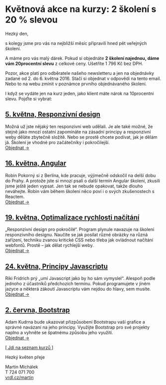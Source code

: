 # Květnová akce na kurzy: 2 školení s 20 % slevou

Hezký den,

s kolegy jsme pro vás na nejbližší měsíc připravili hned pět veřejných školení.  

A máme pro vás malý dárek. Pokud si objednáte **2 školení najednou, dáme vám 20procentní slevu** z celkové ceny. Ušetříte 1 796 Kč bez DPH. 

Pozor, akce platí pro odběratele našeho newsletteru a jen na objednávky zadané od 2. do 6. května 2016. Stačí si objednat v odpovědi na tento email. Nebo to na webu zmínit v poznámce prvního objednávaného školení. 

I když se vydáte jen na kurz jeden, jako klient máte nárok na 10procentní slevu. Pojďte si vybrat:

## [5. května, Responzivní design](http://www.vzhurudolu.cz/kurzy/responzivni-design)

Možná už jste nějaký ten responzivní web udělali. Je ale také možné, že stejně jako mnozí ostatní zapomínáte na zásadní principy a responzivní weby děláte zbytečně složitě. Nebo se prostě chcete podívat, jak je dělám já. Školení je vhodné pro začátečníky i pokročilejší.   
[Objednat →](http://www.vzhurudolu.cz/kurzy/responzivni-design#objednavka)


## [16. května, Angular](http://www.vzhurudolu.cz/kurzy/angular)

Robin Pokorný si z Berlína, kde pracuje, výjimečně odskočil na delší dobu do Prahy. A protože jste si mnozí psali o další termín Angular školení, zkusili jsme ještě jeden vypsat. Jen tak se nebude opakovat, takže dlouho neváhejte. Robin vám během školení něco poví i o svých zkušenostech s Reactem.  
[Objednat →](http://www.vzhurudolu.cz/kurzy/angular#objednavka)

## [19. května, Optimalizace rychlosti načítání](http://www.vzhurudolu.cz/kurzy/rychlost-nacitani)

„Responzivní design pro pokročilé“. Program plynule navazuje na školení responzivního designu. Naučíte se jak posílat různé obrázky na různá zařízení, techniku zvanou kritické CSS nebo třeba jak ovládnout načítání webfontů. Prostě – jak dělat rychlejší weby.  
[Objednat →](http://www.vzhurudolu.cz/kurzy/rychlost-nacitani#objednavka)

## [24. května, Principy Javascriptu](http://www.vzhurudolu.cz/kurzy/javascript)

Riki Fridrich prý „umí Javascript jako by ho sám vymyslel“.  Alespoň podle jednoho z účastníků předchozích termínu. Pokud programujete v jiném jazyce a některá zákoutí Javascriptu vám nejdou do hlavy, sem musíte.  
[Objednat →](http://www.vzhurudolu.cz/kurzy/javascript#objednavka)

## [2. června, Bootstrap](http://www.vzhurudolu.cz/kurzy/bootstrap)

Adam Kudrna bude ukazovat přizpůsobení Bootstrapu vaší grafice a správné navázaní na jeho principy. Využijte Bootstrap pro své projekty naplno a vyhněte se špatnému způsobu jeho využití.  
[Objednat →](http://www.vzhurudolu.cz/kurzy/bootstrap#objednavka)

[[  Jdi na seznam kurzů ]](http://www.vzhurudolu.cz/kurzy)

Hezký květen přeje

Martin Michálek  
T 724 071 700  
[vrdl.cz/martin](http://www.vrdl.cz/martin)